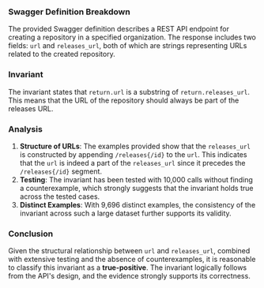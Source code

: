 ### Swagger Definition Breakdown
The provided Swagger definition describes a REST API endpoint for creating a repository in a specified organization. The response includes two fields: `url` and `releases_url`, both of which are strings representing URLs related to the created repository.

### Invariant
The invariant states that `return.url` is a substring of `return.releases_url`. This means that the URL of the repository should always be part of the releases URL.

### Analysis
1. **Structure of URLs**: The examples provided show that the `releases_url` is constructed by appending `/releases{/id}` to the `url`. This indicates that the `url` is indeed a part of the `releases_url` since it precedes the `/releases{/id}` segment.
2. **Testing**: The invariant has been tested with 10,000 calls without finding a counterexample, which strongly suggests that the invariant holds true across the tested cases.
3. **Distinct Examples**: With 9,696 distinct examples, the consistency of the invariant across such a large dataset further supports its validity.

### Conclusion
Given the structural relationship between `url` and `releases_url`, combined with extensive testing and the absence of counterexamples, it is reasonable to classify this invariant as a **true-positive**. The invariant logically follows from the API's design, and the evidence strongly supports its correctness.
